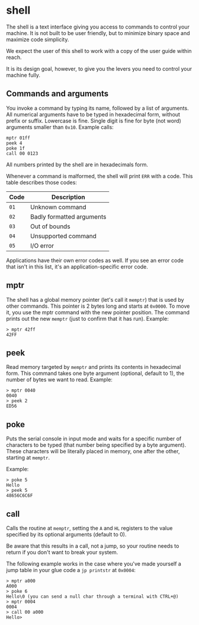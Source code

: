 # shell

The shell is a text interface giving you access to commands to control your
machine. It is not built to be user friendly, but to minimize binary space and
maximize code simplicity.

We expect the user of this shell to work with a copy of the user guide within
reach.

It is its design goal, however, to give you the levers you need to control your
machine fully.

## Commands and arguments

You invoke a command by typing its name, followed by a list of arguments. All
numerical arguments have to be typed in hexadecimal form, without prefix or
suffix. Lowercase is fine. Single digit is fine for byte (not word) arguments
smaller than `0x10`. Example calls:

    mptr 01ff
    peek 4
    poke 1f
    call 00 0123

All numbers printed by the shell are in hexadecimals form.

Whenever a command is malformed, the shell will print `ERR` with a code. This
table describes those codes:

| Code | Description               |
|------|---------------------------|
| `01` | Unknown command           |
| `02` | Badly formatted arguments |
| `03` | Out of bounds             |
| `04` | Unsupported command       |
| `05` | I/O error                 |

Applications have their own error codes as well. If you see an error code that
isn't in this list, it's an application-specific error code.

## mptr

The shell has a global memory pointer (let's call it `memptr`) that is used by
other commands. This pointer is 2 bytes long and starts at `0x0000`. To move
it, you use the mptr command with the new pointer position. The command
prints out the new `memptr` (just to confirm that it has run). Example:

    > mptr 42ff
    42FF

## peek

Read memory targeted by `memptr` and prints its contents in hexadecimal form.
This command takes one byte argument (optional, default to 1), the number of
bytes we want to read. Example:

    > mptr 0040
    0040
    > peek 2
    ED56

## poke

Puts the serial console in input mode and waits for a specific number of
characters to be typed (that number being specified by a byte argument). These
characters will be literally placed in memory, one after the other, starting at
`memptr`.

Example:

    > poke 5
    Hello
    > peek 5
    48656C6C6F

## call

Calls the routine at `memptr`, setting the `A` and `HL` registers to the value
specified by its optional arguments (default to 0).

Be aware that this results in a call, not a jump, so your routine needs to
return if you don't want to break your system.

The following example works in the case where you've made yourself a jump table
in your glue code a `jp printstr` at `0x0004`:

    > mptr a000
    A000
    > poke 6
    Hello\0 (you can send a null char through a terminal with CTRL+@)
    > mptr 0004
    0004
    > call 00 a000
    Hello> 
